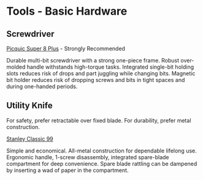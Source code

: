 # Tools - Basic Hardware

## Screwdriver

[Picquic Super 8 Plus](http://picquic.ca/super-8-plus/) - Strongly Recommended

Durable multi-bit screwdriver with a strong one-piece frame. Robust over-molded handle withstands high-torque tasks. Integrated single-bit holding slots reduces risk of drops and part juggling while changing bits. Magnetic bit holder reduces risk of dropping screws and bits in tight spaces and during one-handed periods.

## Utility Knife

For safety, prefer retractable over fixed blade. For durability, prefer metal construction.

[Stanley Classic 99](https://www.stanleytools.com/products/american-heritage-tools/usa-knives/6-in-classic-99-retractable-utility-knife/10-099)

Simple and economical. All-metal construction for dependable lifelong use. Ergonomic handle, 1-screw disassembly, integrated spare-blade compartment for deep convenience. Spare blade rattling can be dampened by inserting a wad of paper in the compartment.




